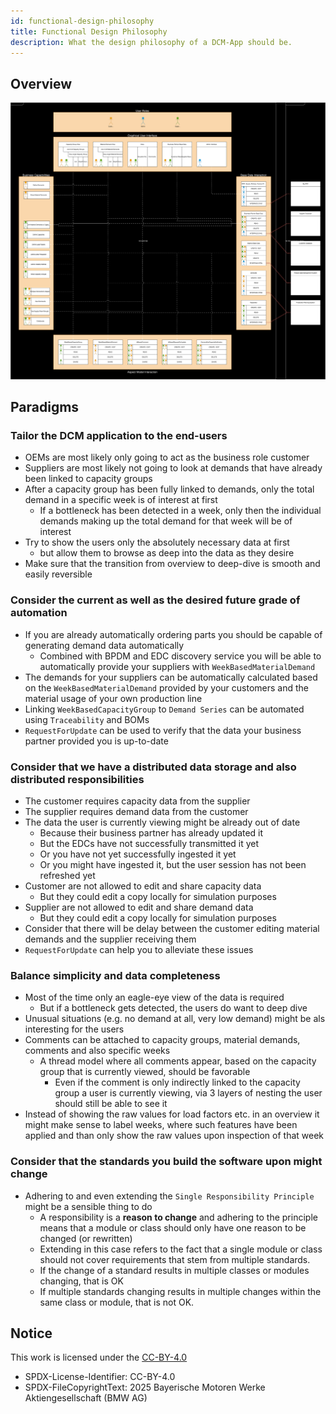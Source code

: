 ```yaml
---
id: functional-design-philosophy
title: Functional Design Philosophy
description: What the design philosophy of a DCM-App should be.
---
```


## Overview

![functional-view](./resources/functional-view.svg)

## Paradigms

### Tailor the DCM application to the end-users

- OEMs are most likely only going to act as the business role customer
- Suppliers are most likely not going to look at demands that have already been linked to capacity groups
- After a capacity group has been fully linked to demands, only the total demand in a specific week is of interest at first
  - If a bottleneck has been detected in a week, only then the individual demands making up the total demand for that week will be of interest
- Try to show the users only the absolutely necessary data at first
  - but allow them to browse as deep into the data as they desire
- Make sure that the transition from overview to deep-dive is smooth and easily reversible

### Consider the current as well as the desired future grade of automation

- If you are already automatically ordering parts you should be capable of generating demand data automatically
  - Combined with BPDM and EDC discovery service you will be able to automatically provide your suppliers with `WeekBasedMaterialDemand`
- The demands for your suppliers can be automatically calculated based on the `WeekBasedMaterialDemand` provided by your customers and the material usage of your own production line
- Linking `WeekBasedCapacityGroup` to `Demand Series` can be automated using `Traceability` and BOMs
- `RequestForUpdate` can be used to verify that the data your business partner provided you is up-to-date

### Consider that we have a distributed data storage and also distributed responsibilities

- The customer requires capacity data from the supplier
- The supplier requires demand data from the customer
- The data the user is currently viewing might be already out of date
  - Because their business partner has already updated it
  - But the EDCs have not successfully transmitted it yet
  - Or you have not yet successfully ingested it yet
  - Or you might have ingested it, but the user session has not been refreshed yet
- Customer are not allowed to edit and share capacity data
  - But they could edit a copy locally for simulation purposes
- Supplier are not allowed to edit and share demand data
  - But they could edit a copy locally for simulation purposes
- Consider that there will be delay between the customer editing material demands and the supplier receiving them
- `RequestForUpdate` can help you to alleviate these issues

### Balance simplicity and data completeness

- Most of the time only an eagle-eye view of the data is required
  - But if a bottleneck gets detected, the users do want to deep dive
- Unusual situations (e.g. no demand at all, very low demand) might be als interesting for the users
- Comments can be attached to capacity groups, material demands, comments and also specific weeks
  - A thread model where all comments appear, based on the capacity group that is currently viewed, should be favorable
    - Even if the comment is only indirectly linked to the capacity group a user is currently viewing, via 3 layers of nesting the user should still be able to see it
- Instead of showing the raw values for load factors etc. in an overview it might make sense to label weeks, where such features have been applied and than only show the raw values upon inspection of that week

### Consider that the standards you build the software upon might change

- Adhering to and even extending the `Single Responsibility Principle` might be a sensible thing to do
  - A responsibility is a **reason to change** and adhering to the principle means that a module or class should only have one reason to be changed (or rewritten)
  - Extending in this case refers to the fact that a single module or class should not cover requirements that stem from multiple standards.
  - If the change of a standard results in multiple classes or modules changing, that is OK
  - If multiple standards changing results in multiple changes within the same class or module, that is not OK.

## Notice

This work is licensed under the [CC-BY-4.0](https://creativecommons.org/licenses/by/4.0/legalcode)

- SPDX-License-Identifier: CC-BY-4.0
- SPDX-FileCopyrightText: 2025 Bayerische Motoren Werke Aktiengesellschaft (BMW AG)
